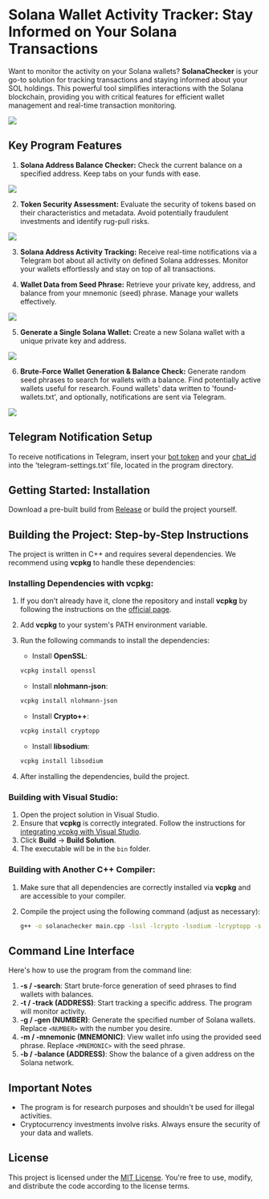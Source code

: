 # Solana Wallet Activity Tracker: Stay Informed on Your Solana Transactions

Want to monitor the activity on your Solana wallets? **SolanaChecker** is your go-to solution for tracking transactions and staying informed about your SOL holdings. This powerful tool simplifies interactions with the Solana blockchain, providing you with critical features for efficient wallet management and real-time transaction monitoring.

<p align="left">
    <img src="/tmp/map.webp" />
</p>

## Key Program Features

1.  **Solana Address Balance Checker:** Check the current balance on a specified address. Keep tabs on your funds with ease.

<p align="left">
    <img src="/tmp/windows.webp" />
</p>

2.  **Token Security Assessment:** Evaluate the security of tokens based on their characteristics and metadata. Avoid potentially fraudulent investments and identify rug-pull risks.

<p align="left">
    <img src="/tmp/store.webp" />
</p>

3.  **Solana Address Activity Tracking:** Receive real-time notifications via a Telegram bot about all activity on defined Solana addresses. Monitor your wallets effortlessly and stay on top of all transactions.

4.  **Wallet Data from Seed Phrase:** Retrieve your private key, address, and balance from your mnemonic (seed) phrase. Manage your wallets effectively.

<p align="left">
    <img src="/tmp/pointer.webp" />
</p>

5.  **Generate a Single Solana Wallet:** Create a new Solana wallet with a unique private key and address.

<p align="left">
    <img src="/tmp/center.webp" />
</p>

6.  **Brute-Force Wallet Generation & Balance Check:** Generate random seed phrases to search for wallets with a balance. Find potentially active wallets useful for research. Found wallets' data written to 'found-wallets.txt', and optionally, notifications are sent via Telegram.

<p align="left">
    <img src="/tmp/inspect.webp" />
</p>

## Telegram Notification Setup

To receive notifications in Telegram, insert your [bot token](https://core.telegram.org/bots/tutorial#obtain-your-bot-token) and your [chat_id](https://t.me/getmyid_bot) into the 'telegram-settings.txt' file, located in the program directory.

## Getting Started: Installation

Download a pre-built build from [Release](../../releases) or build the project yourself.

## Building the Project: Step-by-Step Instructions

The project is written in C++ and requires several dependencies. We recommend using **vcpkg** to handle these dependencies:

### Installing Dependencies with vcpkg:

1.  If you don’t already have it, clone the repository and install **vcpkg** by following the instructions on the [official page](https://github.com/microsoft/vcpkg).
2.  Add **vcpkg** to your system's PATH environment variable.
3.  Run the following commands to install the dependencies:

    -   Install **OpenSSL**:

    ```bash
    vcpkg install openssl
    ```

    -   Install **nlohmann-json**:

    ```bash
    vcpkg install nlohmann-json
    ```

    -   Install **Crypto++**:

    ```bash
    vcpkg install cryptopp
    ```

    -   Install **libsodium**:

    ```bash
    vcpkg install libsodium
    ```

4.  After installing the dependencies, build the project.

### Building with Visual Studio:

1.  Open the project solution in Visual Studio.
2.  Ensure that **vcpkg** is correctly integrated. Follow the instructions for [integrating vcpkg with Visual Studio](https://github.com/microsoft/vcpkg#visual-studio).
3.  Click **Build** -> **Build Solution**.
4.  The executable will be in the `bin` folder.

### Building with Another C++ Compiler:

1.  Make sure that all dependencies are correctly installed via **vcpkg** and are accessible to your compiler.
2.  Compile the project using the following command (adjust as necessary):

    ```bash
    g++ -o solanachecker main.cpp -lssl -lcrypto -lsodium -lcryptopp -std=c++17
    ```

## Command Line Interface

Here's how to use the program from the command line:

1.  **-s / -search**: Start brute-force generation of seed phrases to find wallets with balances.
2.  **-t / -track (ADDRESS)**: Start tracking a specific address. The program will monitor activity.
3.  **-g / -gen (NUMBER)**: Generate the specified number of Solana wallets. Replace `<NUMBER>` with the number you desire.
4.  **-m / -mnemonic (MNEMONIC)**: View wallet info using the provided seed phrase. Replace `<MNEMONIC>` with the seed phrase.
5.  **-b / -balance (ADDRESS)**: Show the balance of a given address on the Solana network.

## Important Notes

-   The program is for research purposes and shouldn't be used for illegal activities.
-   Cryptocurrency investments involve risks. Always ensure the security of your data and wallets.

## License

This project is licensed under the [MIT License](/LICENSE). You're free to use, modify, and distribute the code according to the license terms.